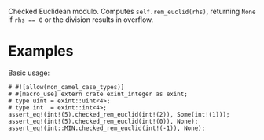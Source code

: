 Checked Euclidean modulo. Computes `self.rem_euclid(rhs)`,
returning `None` if `rhs == 0` or the division results in overflow.

# Examples

Basic usage:

```
# #![allow(non_camel_case_types)]
# #[macro_use] extern crate exint_integer as exint;
# type uint = exint::uint<4>;
# type int  = exint::int<4>;
assert_eq!(int!(5).checked_rem_euclid(int!(2)), Some(int!(1)));
assert_eq!(int!(5).checked_rem_euclid(int!(0)), None);
assert_eq!(int::MIN.checked_rem_euclid(int!(-1)), None);
```
